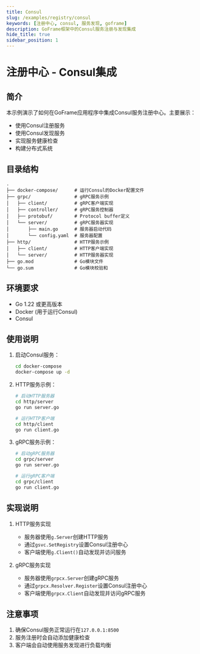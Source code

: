 ```yaml
---
title: Consul
slug: /examples/registry/consul
keywords: [注册中心, consul, 服务发现, goframe]
description: GoFrame框架中的Consul服务注册与发现集成
hide_title: true
sidebar_position: 1
---
```


# 注册中心 - Consul集成

## 简介

本示例演示了如何在GoFrame应用程序中集成Consul服务注册中心。主要展示：
- 使用Consul注册服务
- 使用Consul发现服务
- 实现服务健康检查
- 构建分布式系统

## 目录结构

```
.
├── docker-compose/      # 运行Consul的Docker配置文件
├── grpc/                # gRPC服务示例
│   ├── client/          # gRPC客户端实现
│   ├── controller/      # gRPC服务控制器
│   ├── protobuf/        # Protocol buffer定义
│   └── server/          # gRPC服务器实现
│       ├── main.go      # 服务器启动代码
│       └── config.yaml  # 服务器配置
├── http/                # HTTP服务示例
│   ├── client/          # HTTP客户端实现
│   └── server/          # HTTP服务器实现
├── go.mod               # Go模块文件
└── go.sum               # Go模块校验和
```


## 环境要求

- Go 1.22 或更高版本
- Docker (用于运行Consul)
- Consul

## 使用说明

1. 启动Consul服务：
   ```bash
   cd docker-compose
   docker-compose up -d
   ```

2. HTTP服务示例：
   ```bash
   # 启动HTTP服务器
   cd http/server
   go run server.go

   # 运行HTTP客户端
   cd http/client
   go run client.go
   ```

3. gRPC服务示例：
   ```bash
   # 启动gRPC服务器
   cd grpc/server
   go run server.go

   # 运行gRPC客户端
   cd grpc/client
   go run client.go
   ```

## 实现说明

1. HTTP服务实现
   - 服务器使用`g.Server`创建HTTP服务
   - 通过`gsvc.SetRegistry`设置Consul注册中心
   - 客户端使用`g.Client()`自动发现并访问服务

2. gRPC服务实现
   - 服务器使用`grpcx.Server`创建gRPC服务
   - 通过`grpcx.Resolver.Register`设置Consul注册中心
   - 客户端使用`grpcx.Client`自动发现并访问gRPC服务

## 注意事项

1. 确保Consul服务正常运行在`127.0.0.1:8500`
2. 服务注册时会自动添加健康检查
3. 客户端会自动使用服务发现进行负载均衡
